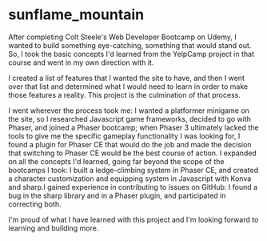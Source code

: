 # sunflame_mountain

After completing Colt Steele's Web Developer Bootcamp on Udemy, I wanted to build something eye-catching, something that would stand out. So, I took the basic concepts I'd learned from the YelpCamp project in that course and went in my own direction with it. 

I created a list of features that I wanted the site to have, and then I went over that list and determined what I would need to learn in order to make those features a reality. This project is the culmination of that process. 

I went wherever the process took me: I wanted a platformer minigame on the site, so I researched Javascript game frameworks, decided to go with Phaser, and joined a Phaser bootcamp; when Phaser 3 ultimately lacked the tools to give me the specific gameplay functionality I was looking for, I found a plugin for Phaser CE that would do the job and made the decision that switching to Phaser CE would be the best course of action. I expanded on all the concepts I'd learned, going far beyond the scope of the bootcamps I took: I built a ledge-climbing system in Phaser CE, and created a character customization and equipping system in Javascript with Konva and sharp.I gained experience in contributing to issues on GitHub: I found a bug in the sharp library and in a Phaser plugin, and participated in correcting both. 

I'm proud of what I have learned with this project and I'm looking forward to learning and building more.
